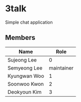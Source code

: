 # 3talk
Simple chat application

## Members

| Name | Role |
|------|------|
|Sujeong Lee| 0 |
|Semyeong Lee| maintainer |
|Kyungwan Woo| 1 |
|Soonwoo Kwon| 2 |
|Deokyoun Kim| 3 |
